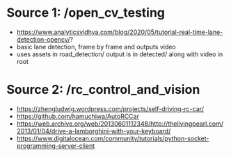# Source 1: /open_cv_testing
- https://www.analyticsvidhya.com/blog/2020/05/tutorial-real-time-lane-detection-opencv/?
- basic lane detection, frame by frame and outputs video
- uses assets in road_detection/ output is in detected/ along with video in root

# Source 2: /rc_control_and_vision
- https://zhengludwig.wordpress.com/projects/self-driving-rc-car/
- https://github.com/hamuchiwa/AutoRCCar
- https://web.archive.org/web/20130601112348/http://thelivingpearl.com/2013/01/04/drive-a-lamborghini-with-your-keyboard/
- https://www.digitalocean.com/community/tutorials/python-socket-programming-server-client
